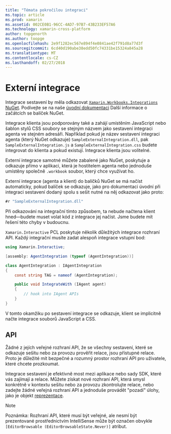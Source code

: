 ```yaml
---
title: "Témata pokročilou integraci"
ms.topic: article
ms.prod: xamarin
ms.assetid: 002CE0B1-96CC-4AD7-97B7-43B233EF57A6
ms.technology: xamarin-cross-platform
author: topgenorth
ms.author: toopge
ms.openlocfilehash: 2e9f1282ec567e894f4e0841ae42f791d8a77d3f
ms.sourcegitcommit: 6cd40d190abe38edd50fc74331be15324a845a28
ms.translationtype: MT
ms.contentlocale: cs-CZ
ms.lasthandoff: 02/27/2018
---
```

# <a name="external-integrations"></a>Externí integrace

Integrace sestavení by měla odkazovat [ `Xamarin.Workbooks.Integrations` NuGet][nuget]. Podívejte se na naše [úvodní dokumentaci](~/tools/workbooks/sdk/index.md) Další informace o začátcích se balíček NuGet.

Integrace klienta jsou podporovány také a zahájí umístěním JavaScript nebo šablon stylů CSS soubory se stejným názvem jako sestavení integraci agenta ve stejném adresáři. Například pokud je název sestavení integraci agenta (který NuGet odkazuje) `SampleExternalIntegration.dll`, pak `SampleExternalIntegration.js` a `SampleExternalIntegration.css` budete integrovat do klienta a pokud existují. Integrace klienta jsou volitelné.

Externí integrace samotné můžete zabalené jako NuGet, poskytuje a odkazuje přímo v aplikaci, která je hostitelem agenta nebo jednoduše umístěny společně `.workbook` soubor, který chce využívat ho.

Externí integrace (agenta a klient) do balíčků NuGet se má načíst automaticky, pokud balíček se odkazuje, jako pro dokumentaci úvodní při integraci sestavení dodaný spolu s sešit nutné na něj odkazovat jako proto:

```csharp
#r "SampleExternalIntegration.dll"
```

Při odkazování na integrační tímto způsobem, ta nebude načtena klient hned&mdash;budete muset volat kód z integrace jej načíst. Jsme budete mít řešení této chyby v budoucnu.

`Xamarin.Interactive` PCL poskytuje několik důležitých integrace rozhraní API. Každý integrační musíte zadat alespoň integrace vstupní bod:

```csharp
using Xamarin.Interactive;

[assembly: AgentIntegration (typeof (AgentIntegration))]

class AgentIntegration : IAgentIntegration
{
    const string TAG = nameof (AgentIntegration);

    public void IntegrateWith (IAgent agent)
    {
        // hook into IAgent APIs
    }
}
```

V tomto okamžiku po sestavení integrace se odkazuje, klient se implicitně načte integrace souborů JavaScript a CSS.

## <a name="apis"></a>API

Žádné z jejích veřejné rozhraní API, že se všechny sestavení, které se odkazuje sešitu nebo za provozu prověřit relace, jsou přístupné relace. Proto je důležité mít bezpečné a rozumný prostor rozhraní API pro uživatele, které chcete prozkoumat.

Integrace sestavení je efektivně most mezi aplikace nebo sady SDK, které vás zajímají a relace. Můžete získat nové rozhraní API, která smysl konkrétně v kontextu sešitu nebo za provozu zkontrolujte relace, nebo zadejte žádné veřejná rozhraní API a jednoduše provádět "pozadí" úlohy, jako je objekt [reprezentace](~/tools/workbooks/sdk/representations.md).

> [!NOTE]
> Poznámka: Rozhraní API, které musí být veřejné, ale nesmí být prezentované prostřednictvím IntelliSense může být označen obvykle `[EditorBrowsable (EditorBrowsableState.Never)]` atribut.

[nuget]: https://nuget.org/packages/Xamarin.Workbooks.Integration
